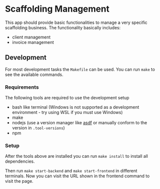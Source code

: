# Scaffolding Management

This app should provide basic functionalities to manage a very specific scaffolding business.
The functionality basically includes:

- client management
- invoice management

## Development

For most development tasks the `Makefile` can be used. You can run `make` to see the available commands.

### Requirements

The following tools are required to use the development setup

- bash like terminal (Windows is not supported as a development environment - try using WSL if you must use Windows)
- make
- nodejs (use a version manager like [asdf](https://asdf-vm.com/) or manually conform to the version in `.tool-versions`)
- npm

### Setup

After the tools above are installed you can run `make install` to install all dependencies.

Then run `make start-backend` and `make start-frontend` in different terminals.
Now you can visit the URL shown in the frontend command to visit the page.
